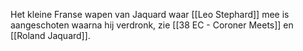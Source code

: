 Het kleine Franse wapen van Jaquard waar [[Leo Stephard]] mee is aangeschoten waarna hij verdronk, zie [[38 EC - Coroner Meets]] en [[Roland Jaquard]].
